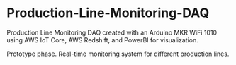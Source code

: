 # Production-Line-Monitoring-DAQ
Production Line Monitoring DAQ created with an Arduino MKR WiFi 1010 using AWS IoT Core, AWS Redshift, and PowerBI for visualization.

Prototype phase.
Real-time monitoring system for different production lines.
